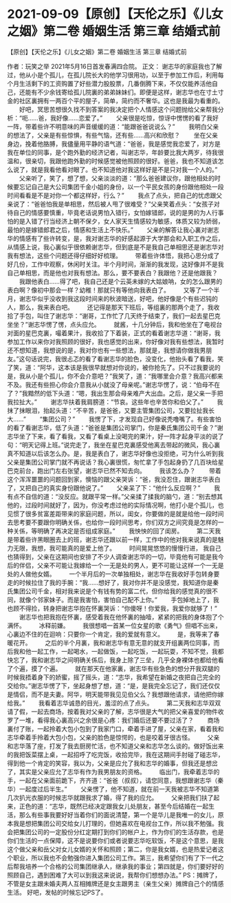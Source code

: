 # 2021-09-09【原创】【天伦之乐】《儿女之姻》第二卷 婚姻生活 第三章  结婚式前



【原创】【天伦之乐】《儿女之姻》第二卷 婚姻生活 第三章  结婚式前



 作者：玩笑之举 2021年5月16日首发春满四合院。
 正文：
   谢志华的家庭我也了解过，他从小是个孤儿，在孤儿院长大的他学习很用功，以至于参加工作后，利用每个月生活剩下的工资购置了好些潜力股股票，几番倒腾下来，不仅仅能养活他自己，还能有不少余钱寄给孤儿院裏的弟弟妹妹们。即便是这样，谢志华也在寸土寸金的社区裏拥有一两百个平的屋子，简单，简约而不奢华。这也是我最为看重的。 　　好吧，冥思苦想很久找不到答案的我决定把个人情感这个问题抛给父亲帮我分析：“呃……爸，我好像……恋爱了。” 　　父亲很是吃惊，惊讶中愣愣的看了我好一阵，带着些许不明意味的声音缓缓的道：“能跟爸爸说说么？” 　　我明白父亲的想法了，父亲是有些惊惧，有些气恼，还有些……高兴和欣慰？ 　　坐在父亲身边，挽着他胳膊，我儘量用平静的语气道：“爸爸，我是感觉我恋爱了，对方是我在单位的同事，是个跑外勤的经济记者，叫谢志华，年龄要比我大两岁，待我很温和，很亲切，我跟他跑外勤的时候感觉被他照顾的很好。爸爸，我也不知道该怎么说了，就是我看他看对眼了。也不知道他对我这样好是不是只对我一个人的。” 　　父亲听了，笑了，想了想，父亲淡淡的道：“那么爸爸建议你，跟他相处的时候要忘记自己是大公司集团千金小姐的身份，以一个平民女孩的身份跟他相处一段时间看看是不是对你一个都这样好，行么？” 　　我点了点头，把自己的忧虑跟父亲说了：“爸爸怕我是单相思，然后被人甩了很难受？”父亲笑着点头：“女孩子对待自己的情感要慎重，毕竟老话说男怕入错行，女怕嫁错郎，说的是男的为人行事怕的是入错了行当经济上朝不保夕，女人家天生情感较为敏感，体质又较为娇弱，最怕的是嫁错郎君之后，情感和生活上不快乐。” 　　父亲的解答让我心裏对谢志华的情感有了些许转变，是，我对谢志华的好感起源于大学那会和入职工作之后，从情感上说，我心裏似乎很依赖谢志华，但到底是不是我自己单相思还是谢志华对我有想法，这些个问题还得仔细好好梳理。 　　带着些许体悟，我把心思分成了好几份，工作中观察，休闲时关注。半个月时间，渐渐的我发现，这好像并不是我自己单相思，而是他也对我有想法。那么，要不要表白？我跟他？还是他跟我？ 　　我跟他表白……得了吧，我自己还是个云英未嫁的大姑娘呐，女的怎么跟男的表白啊？像初中那会一样？幼稚！那就只有等他向我表白了。 　　又等了一个半月，谢志华似乎没收到我这段时间来的秋波暗送，好吧，他好像是个有些迟钝的人，那么，我来表白吧。 　　还记得是那天下班后，等组裏的那两个走了，我收拾了手包，叫住了谢志华：“谢哥，工作忙了几天终于结束了，我们一起去星巴克坐坐？”谢志华愣了愣，点头应允。 　　就酱，十几分钟后，我和他坐在了电视台对面的星巴克裏，嘬着果汁，我收拾了下着装，正式的看着谢志华道：“谢哥，我参加工作以来你对我照顾的很好，我也感觉的出来，你好像对我有些想法，我暂时还不想知道，我想说的是，我对你也有一些想法，那就是，我想请你做我男朋友。”这句话说完，我很忐忑的看了看谢志华的脸色，没变化，他抬头看了看我，笑了笑，道：“阿华，这本该是我很早就想对你说的，被你抢先了。只不过我要说的是，我从小是个孤儿，你不会介意吧？”我笑了，道：“我哪里会介意？我高兴都来不及。我还有些担心你会介意我从小就没了母亲呢。”谢志华愣了，说：“伯母不在了？”我黯然的低下头道：“嗯，我出生那会母亲难产大出血。之后，是父亲一手把我拉扯大。” 　　谢志华扶着我肩膀道：“节哀。这些年也辛苦你和伯父了。” 　　我抹了抹眼泪，抬起头道：“不辛苦，是爸爸，又要主管集团公司，又要拉扯我长大……” 　　“集团公司？” 　　我愣了下，才发现自己好像说秃噜嘴了。有些害怕的看了看谢志华，低了头道：“爸爸是集团公司掌门，你是秦氏集团公司千金？”谢志华坐了下来，看了看我，又看了看桌上没喝完的果汁，好一阵才起身平淡的说了句：“明天记得上班。”说完走了，我坐在星巴克裏感受他离去带起的微风，我心裏真不知道以后该怎么办。是，我是表白了，谢志华好像也没拒绝，可为什么听到我父亲是集团公司掌门就不再说话？我心裏很慌，匆忙拿了手包起身扔了几百块给星巴克前台，跑出门左右张望，谢志华已然不知去向。 　　我该怎么办？ 　　带着这个浑浑噩噩的问题回到家，懊恼的跟父亲哭诉：“爸，我没忍住，跟谢志华表白了，又把自己的真实身份跟他说了。” 　　父亲呆了下：“他什么反应啊？” 　　我有点不自信的道：“没反应。就跟平常一样。”父亲揉了揉我的脑勺，道：“别去想其他的，过段时间就好了，因为，你没考虑过他的实际情况啊，他打小是个孤儿，也见惯了很多贫富差距带来的家庭问题，所以，闺女，你要做的是就是给他一段时间去思考要不要跟你明确关係，也给你一段时间思考，你们双方之间究竟是怎样的一种关係，等明确了再决定是否组成家庭。” 　　我怏怏的回了闺房。 　　第二天我是带着些许黑眼圈去上的班，谢志华还跟以前一样，工作中的他对我来说真的是魅力无限，我想，我可能真的是爱上他了。 　　时间晃晃悠悠的慢慢行进， 我自己也猜得到，父亲在这期间也安排了不少人调查谢志华的一切，毕竟他有可能是我今后的伴侣，父亲不可能让我嫁给一个一无是处的男人，更不可能让这样一个一无是处的人做他女婿。 　　一个半月后的一次单独相处，谢志华在我收好手包转身要走的时候拉住了我的手腕：“我……想好了，我对你并不是没感觉，我知道你是秦氏集团公司千金，相对我来说是个有钱有势的富二代，但你给我的感觉真的很不同，就像个邻家妹子。而是我害怕，害怕自己配不上你。” 　　手包掉地上了，我也顾不得捡，转身把谢志华抱在怀裏哭诉：“你傻呀！你爱我，我爱你就够了！” 　　谢志华也把我抱在怀裏，感受着我在他怀裏的抽噎，紧紧的把我的身体抱了个满怀。 　　冰释前嫌。 　　我很想唱一首某一位女星的歌《勇气》但唱不出来，心裏边不住的在迴响：只要你一个肯定，我的爱就有意义。 　　是，我等来了春暖花开。 　　之后的半个月裏，我和谢志华有意无意的就支开组裏两位同事，而后我和他一起工作，一起喝水，一起做饭，一起吃饭，一起玩耍，不知不觉，我都快忘了，我和谢志华之间明确关係后，我身上除了三垒，几乎全身裸体也都给他看了个遍，摸了个遍。 　　就在那天在他家裏，谢志华有些急色的想分开我双腿的时候我捂着身下的娇蜜，摇了摇头，道：“志华，我希望在新婚之夜把自己完全的交给你。”谢志华愣了下，坐起身想了想，道：“是，是我完全忘记了，我们还仅仅是情侣，而不是夫妻。阿华，明天能带我见见伯父么？我想跟他请求，请他把你嫁给我。” 　　我看着志华诚恳的目光，羞涩的点了点头。 　　第二天我和志华双双请了假，一起去商场，按着我对父亲的了解，志华很是大气的把父亲喜爱的物件收罗了一堆，看得我心裏高兴之余很是心疼：我们婚后还要不要过活了？ 　　商场裏付了账，一起拎着大包小包到了我家门口，牵着手进了屋，父亲在家，看着我和志华牵着手拎着大包小包，父亲的脸色是惊愕的，也是咬着牙很古怪。 　　父亲和志华落了座，打发了我去厨房忙活，也不知道父亲和志华怎么谈的。做好饭出来的我把饭菜摆上桌，一起招呼了吃完饭，收拾完毕，我在这期间手肘碰了碰志华，得到他一个肯定的笑容，我以为，父亲是应允了我和志华的婚事，但我还是想岔了，其实是父亲应允了志华有作为我男朋友的资格。 　　临出门，我牵着志华的手，一起在父亲面前跪下，齐齐道：“爸爸（叔叔），请您同意，我想跟谢志华（秦华）一起度过后半生。” 　　父亲愣了，他不知道，就在前一天我被志华不知道第几次扒光衣服的时候志华就跟我求了婚，得了我的应允。 　　父亲把我们扶了起来，正色的道：“志华，既然已经决定跟我女儿处朋友，甚至今后结婚在一起生活，那么有些事我要好好当着你们的面说清楚，第一个是华儿是我唯一的女儿，原本我是想把集团公司交给女儿打理的，但她喜欢在电视台工作，所以我不勉强。我会把集团公司的一定股份分红定期打到你们的帐户上，作为你们的生活存款，也是你们生活的一点保障，这不是说要你们或者说要志华吃软饭，不是这个意思，是我这个做父亲和岳父对女儿女婿的关怀和照顾；第二，你是我女婿，也是热爱记者这个职业，所以我也不会勉强你进入集团公司工作。第三，我希望你们有了下一代之后帮我培养一个合格的公司集团继承人，继承我的事业；第四就是，你们要好好的照顾自己，遇到困难了大可以到我这来说说，我帮你们想想办法。”
 PS：摊牌了，不管是女主跟未婚夫两人互相摊牌还是女主跟男主（亲生父亲）摊牌自己个的情感生活。 好吧，发帖的时候忘记PS了。 



